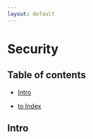 ```yaml
---
layout: default
---
```


# Security

## Table of contents

- [Intro](#intro)

- [to Index](/index)

## Intro
